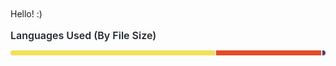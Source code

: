 Hello! :)
<svg width="360" height="210" xmlns="http://www.w3.org/2000/svg">
<style>
svg {
  font-family: -apple-system, BlinkMacSystemFont, Segoe UI, Helvetica, Arial, sans-serif, Apple Color Emoji, Segoe UI Emoji;
  font-size: 14px;
  line-height: 21px;
}

#background {
  width: calc(100% - 10px);
  height: calc(100% - 10px);
  fill: white;
  stroke: rgb(225, 228, 232);
  stroke-width: 1px;
  rx: 6px;
  ry: 6px;
}

foreignObject {
  width: calc(100% - 10px - 32px);
  height: calc(100% - 10px - 24px);
}

h2 {
  margin-top: 0;
  margin-bottom: 0.75em;
  line-height: 24px;
  font-size: 16px;
  font-weight: 600;
  color: rgb(36, 41, 46);
  fill: rgb(36, 41, 46);
}

ul {
  list-style: none;
  padding-left: 0;
  margin-top: 0;
  margin-bottom: 0;
}

li {
  display: inline-flex;
  font-size: 12px;
  margin-right: 2ch;
  align-items: center;
  flex-wrap: nowrap;
  transform: translateX(-500%);
  animation-duration: 2s;
  animation-name: slideIn;
  animation-function: ease-in-out;
  animation-fill-mode: forwards;
}

@keyframes slideIn {
  to {
    transform: translateX(0);
  }
}

div.ellipsis {
  height: 100%;
  overflow: hidden;
  text-overflow: ellipsis;
}

.octicon {
  fill: rgb(88, 96, 105);
  margin-right: 0.5ch;
  vertical-align: top;
}

.progress {
  display: flex;
  height: 8px;
  overflow: hidden;
  background-color: rgb(225, 228, 232);
  border-radius: 6px;
  outline: 1px solid transparent;
  margin-bottom: 1em;
}

.progress-item {
  outline: 2px solid rgb(225, 228, 232);
  border-collapse: collapse;
}

.lang {
  font-weight: 600;
  margin-right: 4px;
  color: rgb(36, 41, 46);
}

.percent {
  color: rgb(88, 96, 105)
}
</style>
<g transform="translate(5, 5)">
<rect id="background" />
<g transform="translate(16, 16)">
<foreignObject>
<div xmlns="http://www.w3.org/1999/xhtml" class="ellipsis">

<h2>Languages Used (By File Size)</h2>

<div>
<span class="progress">
<span style="background-color: #f1e05a;width: 65.304%;" class="progress-item"></span><span style="background-color: #e34c26;width: 33.707%;" class="progress-item"></span><span style="background-color: #563d7c;width: 0.990%;" class="progress-item"></span>
</span>
</div>

<ul>


<li style="animation-delay: 0ms;">
<svg xmlns="http://www.w3.org/2000/svg" class="octicon" style="fill:#f1e05a;"
viewBox="0 0 16 16" version="1.1" width="16" height="16"><path
fill-rule="evenodd" d="M8 4a4 4 0 100 8 4 4 0 000-8z"></path></svg>
<span class="lang">JavaScript</span>
<span class="percent">65.30%</span>
</li>


<li style="animation-delay: 150ms;">
<svg xmlns="http://www.w3.org/2000/svg" class="octicon" style="fill:#e34c26;"
viewBox="0 0 16 16" version="1.1" width="16" height="16"><path
fill-rule="evenodd" d="M8 4a4 4 0 100 8 4 4 0 000-8z"></path></svg>
<span class="lang">HTML</span>
<span class="percent">33.71%</span>
</li>


<li style="animation-delay: 300ms;">
<svg xmlns="http://www.w3.org/2000/svg" class="octicon" style="fill:#563d7c;"
viewBox="0 0 16 16" version="1.1" width="16" height="16"><path
fill-rule="evenodd" d="M8 4a4 4 0 100 8 4 4 0 000-8z"></path></svg>
<span class="lang">CSS</span>
<span class="percent">0.99%</span>
</li>



</ul>

</div>
</foreignObject>
</g>
</g>
</svg>
<!--
**mariareccoppa/mariareccoppa** is a ✨ _special_ ✨ repository because its `README.md` (this file) appears on your GitHub profile.

Here are some ideas to get you started:

- 🔭 I’m currently working on ...
- 🌱 I’m currently learning ...
- 👯 I’m looking to collaborate on ...
- 🤔 I’m looking for help with ...
- 💬 Ask me about ...
- 📫 How to reach me: ...
- 😄 Pronouns: ...
- ⚡ Fun fact: ...
-->
